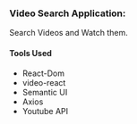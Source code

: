 ### Video Search Application:
<p>
  Search Videos and Watch them. 
</p> 
<h4> Tools Used </h4>
<ul>
  <li> React-Dom </li>
  <li> video-react </li>
  <li> Semantic UI</li>
  <li> Axios </li>
  <li> Youtube API </li>
